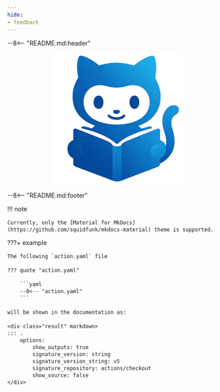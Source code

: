 ```yaml
---
hide:
- feedback
---
```


--8<-- "README.md:header"

<p align="center"><img width=300px src="img/logo.png"></p>

--8<-- "README.md:footer"

!!! note

    Currently, only the [Material for MkDocs](https://github.com/squidfunk/mkdocs-material) theme is supported.

???+ example

    The following `action.yaml` file

    ??? quote "action.yaml"

        ```yaml
        --8<-- "action.yaml"
        ```
    
    will be shown in the documentation as:

    <div class="result" markdown>
    ::: .
        options:
            show_outputs: true
            signature_version: string
            signature_version_string: v5
            signature_repository: actions/checkout
            show_source: false
    </div>
